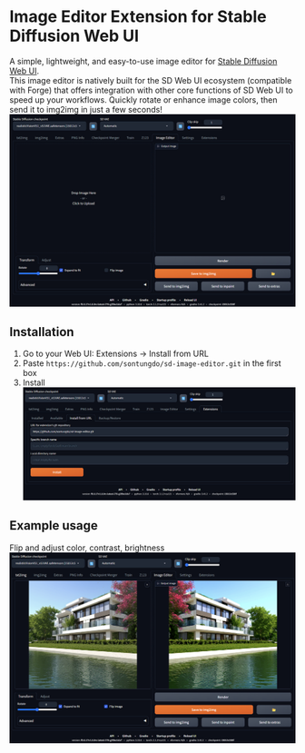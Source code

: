 # Image Editor Extension for Stable Diffusion Web UI 
A simple, lightweight, and easy-to-use image editor for [Stable Diffusion Web UI](https://github.com/AUTOMATIC1111/stable-diffusion-webui). 
<br>
This image editor is natively built for the SD Web UI ecosystem (compatible with Forge) that offers integration with other core functions of SD Web UI to speed up your workflows. Quickly rotate or enhance image colors, then send it to img2img in just a few seconds!
<br>
![](readme-img/Base-UI.png)

## Installation
1. Go to your Web UI: Extensions -> Install from URL
2. Paste `https://github.com/sontungdo/sd-image-editor.git` in the first box
3. Install
![](readme-img/github-install.png)

## Example usage
Flip and adjust color, contrast, brightness
<br>
![](readme-img/case-1.png)
